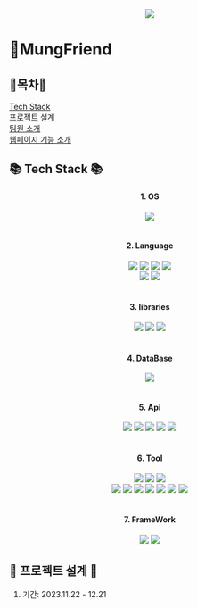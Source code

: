 <div align=center>
<img src="https://capsule-render.vercel.app/api?type=waving&color=auto&height=200&section=header&text=read_me!&fontSize=50" />
</div>

# 🐶MungFriend


## 💫목차💫
   [Tech Stack](#-tech-stack-)<br>
   [프로젝트 설계](#-프로젝트-설계-)<br>
   [팀원 소개](#-팀원-소개-)<br>
   [웹페이지 기능 소개](#-웹페이지-기능-소개-)

## 📚 Tech Stack 📚
<div align=center>
  <h4>1. OS</h4>
  <img src="https://img.shields.io/badge/Windows-0078D6?style=flat&logo=Windows&logoColor=white" />
</div>

<br>

<div align=center>
  <h4>2. Language</h4>
  <img src="https://img.shields.io/badge/Java-EC8225?style=flat&logo=Java&logoColor=white" />
  <img src="https://img.shields.io/badge/HTML5-E34F26?style=flat&logo=HTML5&logoColor=white" />
  <img src="https://img.shields.io/badge/CSS3-1572B6?style=flat&logo=CSS3&logoColor=white" />
  <img src="https://img.shields.io/badge/JavaScript-F7DF1E?style=flat&logo=JavaScript&logoColor=white" />
  <br>
  <img src="https://img.shields.io/badge/XML-000000?style=flat&logo=XML&logoColor=white" />
  <img src="https://img.shields.io/badge/AJAX-2E84D6?style=flat&logo=AJAX&logoColor=white" />
</div>

 <br>

<div align=center>
  <h4>3. libraries</h4>
  <img src="https://img.shields.io/badge/thymeleaf-232F3E?style=flat&logo=thymeleaf&logoColor=green" />
   <img src="https://img.shields.io/badge/maven-232F3E?" />
  <img src="https://img.shields.io/badge/hikaricp-232F3E?" />
</div>

 <br>

<div align=center>
    <h4>4. DataBase</h4>
  <img src="https://img.shields.io/badge/oracle-232F3E?color=red&logo=oracle&logoColor=white" />
</div>

 <br>

<div align=center>
    <h4>5. Api</h4>
<img src="https://img.shields.io/badge/Naver-03C75A?style=flat&logo=Naver&logoColor=white" />
  <img src="https://img.shields.io/badge/Kakao-FFCD00?style=flat&logo=Kakao&logoColor=white" />
  <img src="https://img.shields.io/badge/PortOne-232F3E?color=black" />
   <img src="https://img.shields.io/badge/Clova-232F3E?color=green" />
  <img src="https://img.shields.io/badge/daum-232F3E?color=red" />
</div>

<br>

<div align=center>
  <h4>6. Tool</h4>
  <img src="https://img.shields.io/badge/Apache Tomcat-F8DC75?style=flat&logo=Apache Tomcat&logoColor=white" />
  <img src="https://img.shields.io/badge/DBeaver-232F3E?color=black&logo=DBeaver" />
  <img src="https://img.shields.io/badge/Git-F05032?style=flat&logo=Git&logoColor=white" />
  <br>
  <img src="https://img.shields.io/badge/Notion-000000?style=flat&logo=Notion&logoColor=white" />
  <img src="https://img.shields.io/badge/FileZilla-BF0000?style=flat&logo=FileZilla&logoColor=white" />
  <img src="https://img.shields.io/badge/Amazon AWS-232F3E?style=flat&logo=Amazon AWS&logoColor=white" />
  <img src="https://img.shields.io/badge/oracle%20Cloud-000000?color=red" />
  <img src="https://img.shields.io/badge/eclipse%20-000000?logo=eclipse" />
  <img src="https://img.shields.io/badge/vsCode-232F3E?style=flat&color=blue" />
  <img src="https://img.shields.io/badge/figma-232F3E?style=flat&color=red" />
</div>

<br>
  
<div align=center>
   <h4>7. FrameWork</h4>
   <img src="https://img.shields.io/badge/myBatis-black"/>
   <img src="https://img.shields.io/badge/SpringBoot-6DB33F?style=flat&logo=SpringBoot&logoColor=white" />
</div>

## 📝 프로젝트 설계 📝
1. 기간: 2023.11.22 - 12.21

